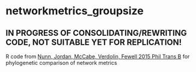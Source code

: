 # networkmetrics_groupsize
## IN PROGRESS OF CONSOLIDATING/REWRITING CODE, NOT SUITABLE YET FOR REPLICATION!
R code from [Nunn, Jordan, McCabe, Verdolin, Fewell 2015 Phil Trans B](https://www.researchgate.net/publication/274965271_Infectious_disease_and_group_size_More_than_just_a_numbers_game) for phylogenetic comparison of network metrics
